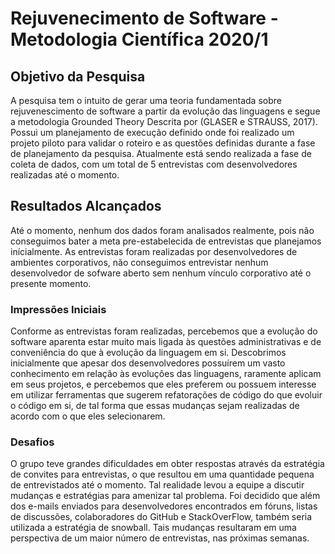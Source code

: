 # Rejuvenecimento de Software - Metodologia Científica 2020/1

## Objetivo da Pesquisa

A pesquisa tem o intuito de gerar uma teoria fundamentada sobre rejuvenescimento de software a partir da evolução das linguagens e segue a metodologia Grounded Theory Descrita por (GLASER e STRAUSS, 2017). Possui um planejamento de execução definido onde foi realizado um projeto piloto para validar o roteiro e as questões definidas durante a fase de planejamento da pesquisa. Atualmente está sendo realizada a fase de coleta de dados, com um total de 5 entrevistas com desenvolvedores realizadas até o momento.

## Resultados Alcançados

Até o momento, nenhum dos dados foram analisados realmente, pois não conseguimos bater a meta pre-estabelecida de entrevistas que planejamos inícialmente. As entrevistas foram realizadas por desenvolvedores de ambientes corporativos, não conseguimos entrevistar nenhum desenvolvedor de sofware aberto sem nenhum vínculo corporativo até o presente momento.

### Impressões Iniciais

Conforme as entrevistas foram realizadas, percebemos que a evolução do software aparenta estar muito mais ligada às questões administrativas e de conveniência do que à evolução da linguagem em si. Descobrimos inicialmente que apesar dos desenvolvedores possuírem um vasto conhecimento em relação às evoluções das linguagens, raramente aplicam em seus projetos, e percebemos que eles preferem ou possuem interesse em utilizar ferramentas que sugerem refatorações de código do que evoluir o código em si, de tal forma que essas mudanças sejam realizadas de acordo com o que eles selecionarem.

### Desafios

O grupo teve grandes dificuldades em obter respostas através da estratégia de convites para entrevistas, o que resultou em uma quantidade pequena de entrevistados até o momento.
Tal realidade levou a equipe a discutir mudanças e estratégias para amenizar tal problema. Foi decidido que além dos e-mails enviados para desenvolvedores encontrados em fóruns, listas de discussões, colaboradores do GitHub e StackOverFlow, também seria utilizada a estratégia de snowball. Tais mudanças resultaram em uma perspectiva de um maior número de entrevistas, nas próximas semanas.
